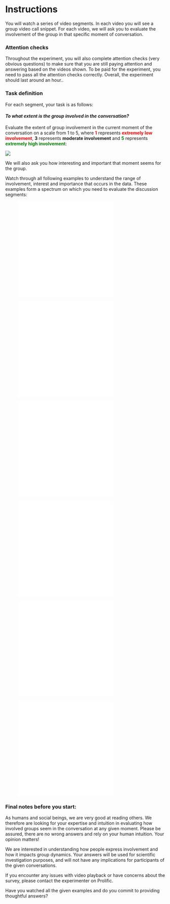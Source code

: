 # Instructions

You will watch a series of video segments. In each video you will see a group video call snippet. For each video, we will ask you to evaluate the involvement of the group in that specific moment of conversation. 

### Attention checks
Throughout the experiment, you will also complete attention checks (very obvious questions) to make sure that you are still paying attention and answering based on the videos shown. To be paid for the experiment, you need to pass all the attention checks correctly. Overall, the experiment should last around an hour..

### Task definition
For each segment, your task is as follows:

#### *To what extent is the group involved in the conversation?*
Evaluate the extent of group involvement in the current moment of the conversation on a scale from 1 to 5,  where <span style="color:red">**1**</span> represents <span style="color:red">  **extremely low involvement**</span>, **3** represents **moderate involvement** and <span style="color:green">**5**</span> represents <span style="color:green">**extremely high involvement**</span>:

![](www/media/scale.png)

We will also ask you how interesting and important that moment seems for the group.


Watch through all following examples to understand the range of involvement, interest and importance that occurs in the data. These examples form a spectrum on which you need to evaluate the discussion segments:

<figure class="video_container">
  <iframe src="$$www$$/media/sample/3f5692754ebc0167d46008971fa59fa0fc0011bf8e007ec50846dbff6e1f3d79.mp4" frameborder="0" allowfullscreen="true" sandbox> </iframe>
    <iframe src="$$www$$/media/sample/32e1ab6f52d05aba1d11aa18b2701ca0f7fdbebf99f1c2f119a8dce1fb5b63a6.mp4" frameborder="0" allowfullscreen="true" sandbox> </iframe>
</figure>


<figure class="video_container">
    <iframe src="$$www$$/media/sample/8866d171d859f35ccc5a97b27bdce771d81cd335a774f24ee751a29796cb437d.mp4" frameborder="0" allowfullscreen="true" sandbox> </iframe>
    <iframe src="$$www$$/media/sample/7378a85e68cf1e06bad25c330f0d644a2b8fbaa4d34c7259c3f759b79c9d95b1.mp4" frameborder="0" allowfullscreen="true" sandbox> </iframe>    
</figure>

<figure class="video_container">
  <iframe src="$$www$$/media/sample/6b6b166380dd351864800a033452516145ba5d5333bb3e3ed008137c0fffb921.mp4" frameborder="0" allowfullscreen="true" sandbox> </iframe>
    <iframe src="$$www$$/media/sample/9b380cb7e2e856eb007825c497b7c3e510aa54eca027d843aecc12316c0d341c.mp4" frameborder="0" allowfullscreen="true" sandbox> </iframe>
</figure>

<figure class="video_container">
  <iframe src="$$www$$/media/sample/226045953e65f638e183a2cccbd9467f6210e7f159e835b39c5075d114ca0bc6.mp4" frameborder="0" allowfullscreen="true" sandbox> </iframe>
    <iframe src="$$www$$/media/sample/63603330d1073c38231cd5e8c046ea2be3da6f1f1003f872ed0a5e653f1b9c4e.mp4" frameborder="0" allowfullscreen="true" sandbox> </iframe>
</figure>

<figure class="video_container">
  <iframe src="$$www$$/media/sample/4efa06a5c49a725005b7c16f69376029c27cc0ec78b5f1edbc8718011f77b4df.mp4" frameborder="0" allowfullscreen="true" sandbox> </iframe>
    <iframe src="$$www$$/media/sample/dfdcb366de8f6d52a591906f59411be74ca22690cfc4e25ffd937fdf18ebf04a.mp4" frameborder="0" allowfullscreen="true" sandbox> </iframe>
</figure>



<figure class="video_container">
  <iframe src="$$www$$/media/sample/09c4675623013f93f9d2f64d1d3af431ac7f7407fecbe314ce55bc0de735b2fd.mp4" frameborder="0" allowfullscreen="true" sandbox> </iframe>
    <iframe src="$$www$$/media/sample/c579f59faaaeab5424f315f4cc7c4d737e09da9db5b0fea1888c26e6ad2fe510.mp4" frameborder="0" allowfullscreen="true" sandbox> </iframe>
</figure>


### Final notes before you start:
As humans and social beings, we are very good at reading others. We therefore are looking for your expertise and intuition in evaluating how involved groups seem in the conversation at any given moment. Please be assured, there are no wrong answers and rely on your human intuition. Your opinion matters!
 
We are interested in understanding how people express involvement and how it impacts group dynamics. Your answers will be used for scientific investigation purposes, and will not have any implications for participants of the given conversations.

If you encounter any issues with video playback or have concerns about the survey, please contact the experimenter on Prolific.

Have you watched all the given examples and do you commit to providing thoughtful answers?

